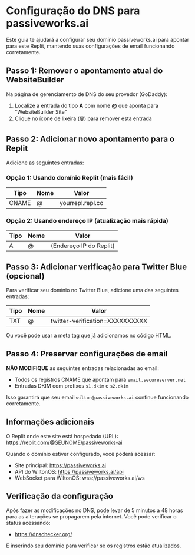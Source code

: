# Configuração do DNS para passiveworks.ai

Este guia te ajudará a configurar seu domínio passiveworks.ai para apontar para este Replit, mantendo suas configurações de email funcionando corretamente.

## Passo 1: Remover o apontamento atual do WebsiteBuilder

Na página de gerenciamento de DNS do seu provedor (GoDaddy):

1. Localize a entrada do tipo **A** com nome **@** que aponta para "WebsiteBuilder Site"
2. Clique no ícone de lixeira (🗑️) para remover esta entrada

## Passo 2: Adicionar novo apontamento para o Replit

Adicione as seguintes entradas:

### Opção 1: Usando domínio Replit (mais fácil)

| Tipo  | Nome | Valor                  |
|-------|------|------------------------|
| CNAME | @    | yourrepl.repl.co       |

### Opção 2: Usando endereço IP (atualização mais rápida)

| Tipo | Nome | Valor                  |
|------|------|------------------------|
| A    | @    | (Endereço IP do Replit)|

## Passo 3: Adicionar verificação para Twitter Blue (opcional)

Para verificar seu domínio no Twitter Blue, adicione uma das seguintes entradas:

| Tipo | Nome                | Valor                 |
|------|---------------------|----------------------|
| TXT  | @                   | twitter-verification=XXXXXXXXXX |

Ou você pode usar a meta tag que já adicionamos no código HTML.

## Passo 4: Preservar configurações de email

**NÃO MODIFIQUE** as seguintes entradas relacionadas ao email:

- Todos os registros CNAME que apontam para `email.secureserver.net`
- Entradas DKIM com prefixos `s1.dkim` e `s2.dkim`

Isso garantirá que seu email `wilton@passiveworks.ai` continue funcionando corretamente.

## Informações adicionais

O Replit onde este site está hospedado (URL): https://replit.com/@SEUNOME/passiveworks-ai

Quando o domínio estiver configurado, você poderá acessar:

- Site principal: https://passiveworks.ai
- API do WiltonOS: https://passiveworks.ai/api
- WebSocket para WiltonOS: wss://passiveworks.ai/ws

## Verificação da configuração

Após fazer as modificações no DNS, pode levar de 5 minutos a 48 horas para as alterações se propagarem pela internet. Você pode verificar o status acessando:

- https://dnschecker.org/

E inserindo seu domínio para verificar se os registros estão atualizados.